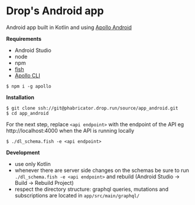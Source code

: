 # Drop's Android app
Android app built in Kotlin and using [Apollo Android](https://www.apollographql.com/docs/android/)

**Requirements**
- Android Studio
- node
- npm
- [fish](https://fishshell.com/#get_fish_linux)
- [Apollo CLI](https://github.com/apollographql/apollo-cli)
```
$ npm i -g apollo
```

**Installation**
```
$ git clone ssh://git@phabricator.drop.run/source/app_android.git
$ cd app_android
```
For the next step, replace `<api endpoint>` with the endpoint of the API eg http://localhost:4000 when the API is running locally
```
$ ./dl_schema.fish -e <api endpoint>
```

**Development**
- use only Kotlin
- whenever there are server side changes on the schemas be sure to run `./dl_schema.fish -e <api endpoint>` and rebuild (Android Studio -> Build -> Rebuild Project)
- respect the directory structure: graphql queries, mutations and subscriptions are located in `app/src/main/graphql/`